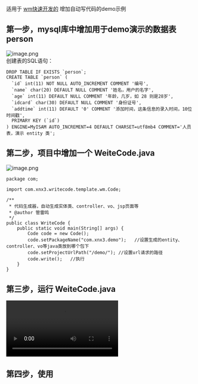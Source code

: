 适用于 [wm快速开发的](http://wm.zvo.cn) 增加自动写代码的demo示例  

## 第一步，mysql库中增加用于demo演示的数据表 person

![image.png](https://res.zvo.cn/writecode/wm_demo_table.png)   
创建表的SQL语句：  

````
DROP TABLE IF EXISTS `person`;
CREATE TABLE `person` (
  `id` int(11) NOT NULL AUTO_INCREMENT COMMENT '编号',
  `name` char(20) DEFAULT NULL COMMENT '姓名，用户的名字',
  `age` int(11) DEFAULT NULL COMMENT '年龄，几岁，如 28 则是28岁',
  `idcard` char(30) DEFAULT NULL COMMENT '身份证号',
  `addtime` int(11) DEFAULT '0' COMMENT '添加时间，这条信息的录入时间，10位时间戳',
  PRIMARY KEY (`id`)
) ENGINE=MyISAM AUTO_INCREMENT=4 DEFAULT CHARSET=utf8mb4 COMMENT='人员表，演示 entity 类';
````

## 第二步，项目中增加一个 WeiteCode.java
![image.png](https://res.zvo.cn/writecode/wm_demo_java_tree.png)   

````
package com;

import com.xnx3.writecode.template.wm.Code;

/**
 * 代码生成器，自动生成实体类、controller、vo、jsp页面等
 * @author 管雷鸣
 */
public class WriteCode {
	public static void main(String[] args) {
		Code code = new Code();
		code.setPackageName("com.xnx3.demo");	//设置生成的entity、controller、vo等java类放到哪个包下
		code.setProjectUrlPath("/demo/"); //设置url请求的路径
		code.write();	//执行
	}
}
````

## 第三步，运行 WeiteCode.java

<video src="https://res.zvo.cn/writecode/wm_demo_writecode_run.mov">
</video>

## 第四步，使用
